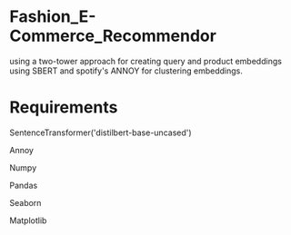 # Fashion_E-Commerce_Recommendor
using a two-tower approach for creating query and product embeddings using SBERT and spotify's ANNOY for clustering embeddings.

# Requirements

SentenceTransformer('distilbert-base-uncased')

Annoy

Numpy 

Pandas

Seaborn

Matplotlib
